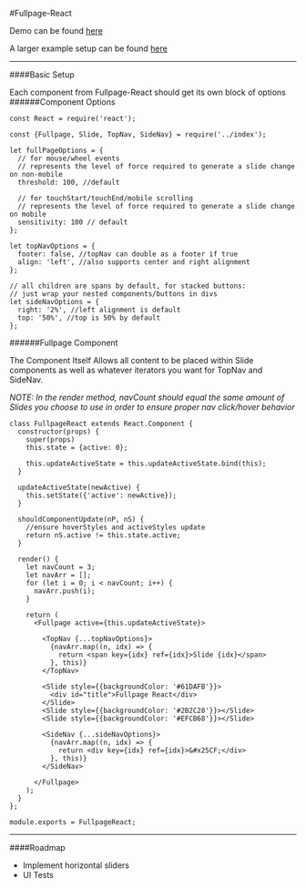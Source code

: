 #Fullpage-React

Demo can be found [here](https://cmswalker.github.io/fullpage-react/)

A larger example setup can be found [here](https://github.com/cmswalker/fullpage-react/blob/gh-pages/examples/fullpageReactExample.js)

---

####Basic Setup

Each component from Fullpage-React should get its own block of options
######Component Options

```
const React = require('react');

const {Fullpage, Slide, TopNav, SideNav} = require('../index');

let fullPageOptions = {
  // for mouse/wheel events
  // represents the level of force required to generate a slide change on non-mobile  
  threshold: 100, //default

  // for touchStart/touchEnd/mobile scrolling
  // represents the level of force required to generate a slide change on mobile
  sensitivity: 100 // default
};

let topNavOptions = {
  footer: false, //topNav can double as a footer if true
  align: 'left', //also supports center and right alignment
};

// all children are spans by default, for stacked buttons:
// just wrap your nested components/buttons in divs
let sideNavOptions = {
  right: '2%', //left alignment is default
  top: '50%', //top is 50% by default
};
```
######Fullpage Component

The Component Itself Allows all content to be placed within Slide components as well as whatever iterators you want for TopNav and SideNav.

*NOTE: In the render method, navCount should equal the same amount of Slides you choose to use in order to ensure proper nav click/hover behavior*

```
class FullpageReact extends React.Component {
  constructor(props) {
    super(props)
    this.state = {active: 0};

    this.updateActiveState = this.updateActiveState.bind(this);
  }

  updateActiveState(newActive) {
    this.setState({'active': newActive});
  }

  shouldComponentUpdate(nP, nS) {
    //ensure hoverStyles and activeStyles update
    return nS.active != this.state.active;
  }

  render() {
    let navCount = 3;
    let navArr = [];
    for (let i = 0; i < navCount; i++) {
      navArr.push(i);
    }

    return (
      <Fullpage active={this.updateActiveState}>

        <TopNav {...topNavOptions}>
          {navArr.map((n, idx) => {
            return <span key={idx} ref={idx}>Slide {idx}</span>
          }, this)}
        </TopNav>

        <Slide style={{backgroundColor: '#61DAFB'}}>
          <div id="title">Fullpage React</div>
        </Slide>
        <Slide style={{backgroundColor: '#2B2C28'}}></Slide>
        <Slide style={{backgroundColor: '#EFCB68'}}></Slide>

        <SideNav {...sideNavOptions}>
          {navArr.map((n, idx) => {
            return <div key={idx} ref={idx}>&#x25CF;</div>
          }, this)}
        </SideNav>

      </Fullpage>
    );
  }
};

module.exports = FullpageReact;
```

---
####Roadmap
- Implement horizontal sliders
- UI Tests
